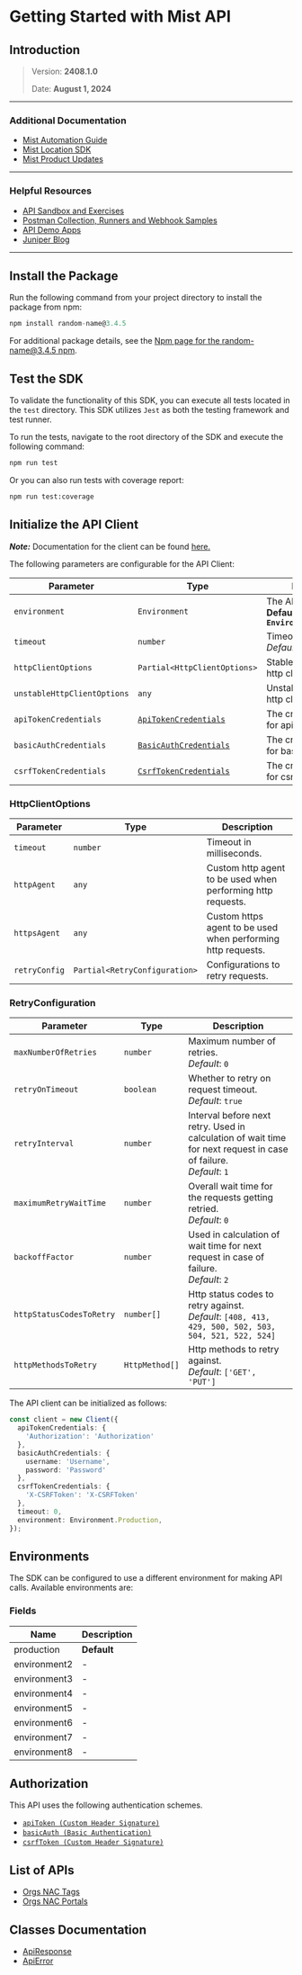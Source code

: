 
# Getting Started with Mist API

## Introduction

> Version: **2408.1.0**
> 
> Date: **August 1, 2024**

---


### Additional Documentation

* [Mist Automation Guide](https://www.juniper.net/documentation/us/en/software/mist/automation-integration/index.html)
* [Mist Location SDK](https://www.juniper.net/documentation/us/en/software/mist/location_services/topics/concept/mist-how-get-mist-sdk.html)
* [Mist Product Updates](https://www.mist.com/documentation/category/product-updates/)

---


### Helpful Resources

* [API Sandbox and Exercises](https://api-class.mist.com/)
* [Postman Collection, Runners and Webhook Samples](https://www.postman.com/juniper-mist/workspace/mist-systems-s-public-workspace)
* [API Demo Apps](https://apps.mist-lab.fr/)
* [Juniper Blog](https://blogs.juniper.net/)

---


## Install the Package

Run the following command from your project directory to install the package from npm:

```ts
npm install random-name@3.4.5
```

For additional package details, see the [Npm page for the random-name@3.4.5 npm](https://www.npmjs.com/package/random-name/v/3.4.5).

## Test the SDK

To validate the functionality of this SDK, you can execute all tests located in the `test` directory. This SDK utilizes `Jest` as both the testing framework and test runner.

To run the tests, navigate to the root directory of the SDK and execute the following command:

```bash
npm run test
```

Or you can also run tests with coverage report:

```bash
npm run test:coverage
```

## Initialize the API Client

**_Note:_** Documentation for the client can be found [here.](https://www.github.com/ZahraN444/kjdskfjkdsf/tree/3.4.5/doc/client.md)

The following parameters are configurable for the API Client:

| Parameter | Type | Description |
|  --- | --- | --- |
| `environment` | `Environment` | The API environment. <br> **Default: `Environment.Production`** |
| `timeout` | `number` | Timeout for API calls.<br>*Default*: `0` |
| `httpClientOptions` | `Partial<HttpClientOptions>` | Stable configurable http client options. |
| `unstableHttpClientOptions` | `any` | Unstable configurable http client options. |
| `apiTokenCredentials` | [`ApiTokenCredentials`](https://www.github.com/ZahraN444/kjdskfjkdsf/tree/3.4.5/doc/auth/custom-header-signature.md) | The credential object for apiToken |
| `basicAuthCredentials` | [`BasicAuthCredentials`](https://www.github.com/ZahraN444/kjdskfjkdsf/tree/3.4.5/doc/auth/basic-authentication.md) | The credential object for basicAuth |
| `csrfTokenCredentials` | [`CsrfTokenCredentials`](https://www.github.com/ZahraN444/kjdskfjkdsf/tree/3.4.5/doc/auth/custom-header-signature-1.md) | The credential object for csrfToken |

### HttpClientOptions

| Parameter | Type | Description |
|  --- | --- | --- |
| `timeout` | `number` | Timeout in milliseconds. |
| `httpAgent` | `any` | Custom http agent to be used when performing http requests. |
| `httpsAgent` | `any` | Custom https agent to be used when performing http requests. |
| `retryConfig` | `Partial<RetryConfiguration>` | Configurations to retry requests. |

### RetryConfiguration

| Parameter | Type | Description |
|  --- | --- | --- |
| `maxNumberOfRetries` | `number` | Maximum number of retries. <br> *Default*: `0` |
| `retryOnTimeout` | `boolean` | Whether to retry on request timeout. <br> *Default*: `true` |
| `retryInterval` | `number` | Interval before next retry. Used in calculation of wait time for next request in case of failure. <br> *Default*: `1` |
| `maximumRetryWaitTime` | `number` | Overall wait time for the requests getting retried. <br> *Default*: `0` |
| `backoffFactor` | `number` | Used in calculation of wait time for next request in case of failure. <br> *Default*: `2` |
| `httpStatusCodesToRetry` | `number[]` | Http status codes to retry against. <br> *Default*: `[408, 413, 429, 500, 502, 503, 504, 521, 522, 524]` |
| `httpMethodsToRetry` | `HttpMethod[]` | Http methods to retry against. <br> *Default*: `['GET', 'PUT']` |

The API client can be initialized as follows:

```ts
const client = new Client({
  apiTokenCredentials: {
    'Authorization': 'Authorization'
  },
  basicAuthCredentials: {
    username: 'Username',
    password: 'Password'
  },
  csrfTokenCredentials: {
    'X-CSRFToken': 'X-CSRFToken'
  },
  timeout: 0,
  environment: Environment.Production,
});
```

## Environments

The SDK can be configured to use a different environment for making API calls. Available environments are:

### Fields

| Name | Description |
|  --- | --- |
| production | **Default** |
| environment2 | - |
| environment3 | - |
| environment4 | - |
| environment5 | - |
| environment6 | - |
| environment7 | - |
| environment8 | - |

## Authorization

This API uses the following authentication schemes.

* [`apiToken (Custom Header Signature)`](https://www.github.com/ZahraN444/kjdskfjkdsf/tree/3.4.5/doc/auth/custom-header-signature.md)
* [`basicAuth (Basic Authentication)`](https://www.github.com/ZahraN444/kjdskfjkdsf/tree/3.4.5/doc/auth/basic-authentication.md)
* [`csrfToken (Custom Header Signature)`](https://www.github.com/ZahraN444/kjdskfjkdsf/tree/3.4.5/doc/auth/custom-header-signature-1.md)

## List of APIs

* [Orgs NAC Tags](https://www.github.com/ZahraN444/kjdskfjkdsf/tree/3.4.5/doc/controllers/orgs-nac-tags.md)
* [Orgs NAC Portals](https://www.github.com/ZahraN444/kjdskfjkdsf/tree/3.4.5/doc/controllers/orgs-nac-portals.md)

## Classes Documentation

* [ApiResponse](https://www.github.com/ZahraN444/kjdskfjkdsf/tree/3.4.5/doc/api-response.md)
* [ApiError](https://www.github.com/ZahraN444/kjdskfjkdsf/tree/3.4.5/doc/api-error.md)

